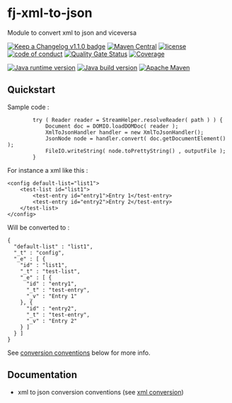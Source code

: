 # fj-xml-to-json

Module to convert xml to json and viceversa

[![Keep a Changelog v1.1.0 badge](https://img.shields.io/badge/changelog-Keep%20a%20Changelog%20v1.1.0-%23E05735)](https://github.com/fugerit-org/fj-xml-to-json/blob/master/CHANGELOG.md) 
[![Maven Central](https://img.shields.io/maven-central/v/org.fugerit.java/fj-xml-to-json.svg)](https://mvnrepository.com/artifact/org.fugerit.java/fj-xml-to-json)
[![license](https://img.shields.io/badge/License-Apache%20License%202.0-teal.svg)](https://opensource.org/licenses/Apache-2.0)
[![code of conduct](https://img.shields.io/badge/conduct-Contributor%20Covenant-purple.svg)](https://github.com/fugerit-org/fj-universe/blob/main/CODE_OF_CONDUCT.md)
[![Quality Gate Status](https://sonarcloud.io/api/project_badges/measure?project=fugerit-org_fj-xml-to-json&metric=alert_status)](https://sonarcloud.io/summary/new_code?id=fugerit-org_fj-xml-to-json)
[![Coverage](https://sonarcloud.io/api/project_badges/measure?project=fugerit-org_fj-xml-to-json&metric=coverage)](https://sonarcloud.io/summary/new_code?id=fugerit-org_fj-xml-to-json)

[![Java runtime version](https://img.shields.io/badge/run%20on-java%208+-%23113366.svg?style=for-the-badge&logo=openjdk&logoColor=white)](https://universe.fugerit.org/src/docs/versions/java11.html)
[![Java build version](https://img.shields.io/badge/build%20on-java%2011+-%23ED8B00.svg?style=for-the-badge&logo=openjdk&logoColor=white)](https://universe.fugerit.org/src/docs/versions/java11.html)
[![Apache Maven](https://img.shields.io/badge/Apache%20Maven-3.9.0+-C71A36?style=for-the-badge&logo=Apache%20Maven&logoColor=white)](https://universe.fugerit.org/src/docs/versions/maven3_9.html)

## Quickstart

Sample code : 

```
		try ( Reader reader = StreamHelper.resolveReader( path ) ) {
			Document doc = DOMIO.loadDOMDoc( reader );
			XmlToJsonHandler handler = new XmlToJsonHandler();
			JsonNode node = handler.convert( doc.getDocumentElement() );
			FileIO.writeString( node.toPrettyString() , outputFile );
		}
```

For instance a xml like this : 

```
<config default-list="list1">
	<test-list id="list1">
		<test-entry id="entry1">Entry 1</test-entry>
		<test-entry id="entry2">Entry 2</test-entry>
	</test-list>
</config>
```

Will be converted to : 

```
{
  "default-list" : "list1",
  "_t" : "config",
  "_e" : [ {
    "id" : "list1",
    "_t" : "test-list",
    "_e" : [ {
      "id" : "entry1",
      "_t" : "test-entry",
      "_v" : "Entry 1"
    }, {
      "id" : "entry2",
      "_t" : "test-entry",
      "_v" : "Entry 2"
    } ]
  } ]
}
```

See [conversion conventions](src/main/docs/xml_conversion.md) below for more info.

## Documentation

- xml to json conversion conventions (see [xml conversion](src/main/docs/xml_conversion.md))
